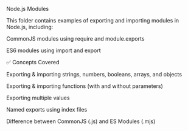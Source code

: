 Node.js Modules

This folder contains examples of exporting and importing modules in Node.js, including:

CommonJS modules using require and module.exports

ES6 modules using import and export

✅ Concepts Covered

Exporting & importing strings, numbers, booleans, arrays, and objects

Exporting & importing functions (with and without parameters)

Exporting multiple values

Named exports using index files

Difference between CommonJS (.js) and ES Modules (.mjs)
